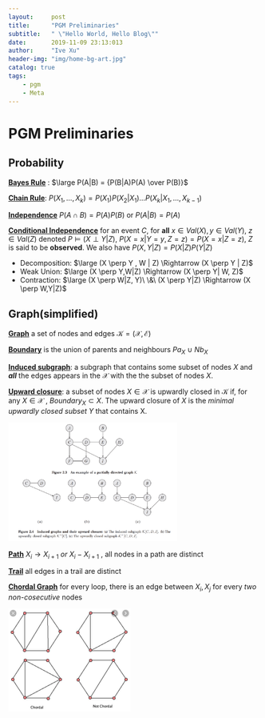 ```yaml
---
layout:     post
title:      "PGM Preliminaries"
subtitle:   " \"Hello World, Hello Blog\""
date:       2019-11-09 23:13:013
author:     "Ive Xu"
header-img: "img/home-bg-art.jpg"
catalog: true
tags:
    - pgm
    - Meta
---
```


# PGM Preliminaries

## Probability

**<u>Bayes Rule</u>** : $\large P(A|B) = {P(B|A)P(A) \over P(B)}$

**<u>Chain Rule</u>**: $P(X_1, ..., X_k) = P(X_1)P(X_2|X_1)...P(X_k|X_1, ..., X_{k-1})$

**<u>Independence</u>** $P(A \cap B) = P(A)P(B)$ or $P(A|B)=P(A)$

**<u>Conditional Independence</u>** for an event $C$, for **all** $x \in Val(X), y \in Val(Y),\ z \in Val(Z)$ denoted $P \vDash (X \perp Y|Z)$, $P(X=x|Y=y,Z=z) = P(X=x|Z=z)$, $Z$ is said to be **observed**. We also have $P(X, Y|Z) = P(X|Z)P(Y|Z)$

- Decomposition: $\large (X \perp Y , W | Z) \Rightarrow (X \perp Y | Z)$
- Weak Union: $\large (X \perp Y,W|Z) \Rightarrow (X \perp Y| W, Z)$
- Contraction: $\large (X \perp W|Z, Y)\ \&\ (X \perp Y|Z) \Rightarrow (X \perp W,Y|Z)$

## Graph(simplified)

**<u>Graph</u>** a set of nodes and edges $\mathcal{K} = (\mathcal{X}, \mathcal{E})$

**<u>Boundary</u>** is the union of parents and neighbours $Pa_X\ \cup\ Nb_X$

**<u>Induced subgraph</u>**: a subgraph that contains some subset of nodes $X$ and ***all*** the edges appears in the $\mathcal{X}$ with the the subset of nodes $X$.

**<u>Upward closure</u>**: a subset of nodes $X \in \mathcal{X}$ is upwardly closed in $\mathcal{K}$ if, for any $X \in \mathcal{X}$ , $Boundary_X \subset X$. The upward closure of $X$ is the *minimal upwardly closed subset* $Y$ that contains X.

<img src="/img/post/image-20191027163342019.png" alt="image-20191027163342019" style="zoom:33%;" />

**<u>Path</u>** $X_i \rightarrow X_{i+1}\ or\ X_i-X_{i+1}$ , all nodes in a path are distinct

**<u>Trail</u>** all edges in a trail are distinct

**<u>Chordal Graph</u>** for every loop, there is an edge between $X_i, X_j$ for every *two non-cosecutive* nodes

<img src="/img/post/image-20191027170503828.png" alt="image-20191027170503828" style="zoom:25%;" />

